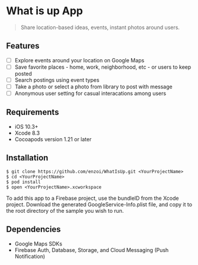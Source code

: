 # What is up App
> Share location-based ideas, events, instant photos around users.

## Features

- [ ] Explore events around your location on Google Maps
- [ ] Save favorite places - home, work, neighborhood, etc - or users to keep posted
- [ ] Search postings using event types
- [ ] Take a photo or select a photo from library to post with message
- [ ] Anonymous user setting for casual interacations among users

## Requirements

- iOS 10.3+
- Xcode 8.3
- Cocoapods version 1.21 or later

## Installation

```
$ git clone https://github.com/enzoi/WhatIsUp.git <YourProjectName>
$ cd <YourProjectName>
$ pod install
$ open <YourProjectName>.xcworkspace
```

To add this app to a Firebase project, use the bundleID from the Xcode project. Download the generated GoogleService-Info.plist file, and copy it to the root directory of the sample you wish to run.

## Dependencies

* Google Maps SDKs
* Firebase Auth, Database, Storage, and Cloud Messaging (Push Notification)
